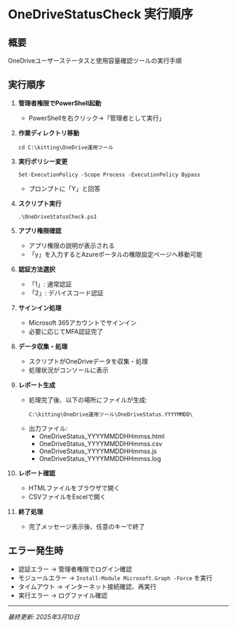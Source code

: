 # OneDriveStatusCheck 実行順序

## 概要
OneDriveユーザーステータスと使用容量確認ツールの実行手順

## 実行順序

1. **管理者権限でPowerShell起動**
   - PowerShellを右クリック→「管理者として実行」

2. **作業ディレクトリ移動**
   ```
   cd C:\kitting\OneDrive運用ツール
   ```

3. **実行ポリシー変更**
   ```
   Set-ExecutionPolicy -Scope Process -ExecutionPolicy Bypass
   ```
   - プロンプトに「Y」と回答

4. **スクリプト実行**
   ```
   .\OneDriveStatusCheck.ps1
   ```

5. **アプリ権限確認**
   - アプリ権限の説明が表示される
   - 「y」を入力するとAzureポータルの権限設定ページへ移動可能

6. **認証方法選択**
   - 「1」: 通常認証
   - 「2」: デバイスコード認証

7. **サインイン処理**
   - Microsoft 365アカウントでサインイン
   - 必要に応じてMFA認証完了

8. **データ収集・処理**
   - スクリプトがOneDriveデータを収集・処理
   - 処理状況がコンソールに表示

9. **レポート生成**
   - 処理完了後、以下の場所にファイルが生成:
     ```
     C:\kitting\OneDrive運用ツール\OneDriveStatus.YYYYMMDD\
     ```
   - 出力ファイル:
     - OneDriveStatus_YYYYMMDDHHmmss.html
     - OneDriveStatus_YYYYMMDDHHmmss.csv
     - OneDriveStatus_YYYYMMDDHHmmss.js
     - OneDriveStatus_YYYYMMDDHHmmss.log

10. **レポート確認**
    - HTMLファイルをブラウザで開く
    - CSVファイルをExcelで開く

11. **終了処理**
    - 完了メッセージ表示後、任意のキーで終了

## エラー発生時

- 認証エラー → 管理者権限でログイン確認
- モジュールエラー → `Install-Module Microsoft.Graph -Force` を実行
- タイムアウト → インターネット接続確認、再実行
- 実行エラー → ログファイル確認

---

*最終更新: 2025年3月10日*
